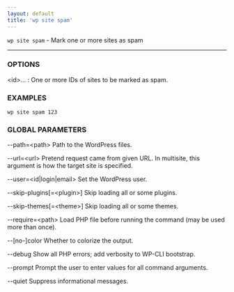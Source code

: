 ```yaml
---
layout: default
title: 'wp site spam'
---
```


`wp site spam` - Mark one or more sites as spam

<hr />

### OPTIONS

&lt;id&gt;...
: One or more IDs of sites to be marked as spam.

### EXAMPLES

    wp site spam 123

### GLOBAL PARAMETERS

  \--path=&lt;path&gt;
      Path to the WordPress files.

  \--url=&lt;url&gt;
      Pretend request came from given URL. In multisite, this argument is how the target site is specified.

  \--user=&lt;id|login|email&gt;
      Set the WordPress user.

  \--skip-plugins[=&lt;plugin&gt;]
      Skip loading all or some plugins.

  \--skip-themes[=&lt;theme&gt;]
      Skip loading all or some themes.

  \--require=&lt;path&gt;
      Load PHP file before running the command (may be used more than once).

  \--[no-]color
      Whether to colorize the output.

  \--debug
      Show all PHP errors; add verbosity to WP-CLI bootstrap.

  \--prompt
      Prompt the user to enter values for all command arguments.

  \--quiet
      Suppress informational messages.



